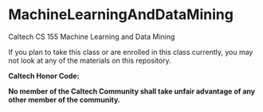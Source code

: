 # MachineLearningAndDataMining
Caltech CS 155 Machine Learning and Data Mining


If you plan to take this class or are enrolled in this class currently, you may not look at any of the materials on this repository.

<b>Caltech Honor Code:

No member of the Caltech Community shall take unfair advantage of any other member of the community.</b>
